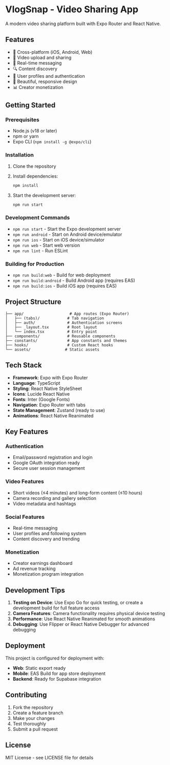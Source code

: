 # VlogSnap - Video Sharing App

A modern video sharing platform built with Expo Router and React Native.

## Features

- 📱 Cross-platform (iOS, Android, Web)
- 🎥 Video upload and sharing
- 💬 Real-time messaging
- 🔍 Content discovery
- 👤 User profiles and authentication
- 🎨 Beautiful, responsive design
- 📊 Creator monetization

## Getting Started

### Prerequisites

- Node.js (v18 or later)
- npm or yarn
- Expo CLI (`npm install -g @expo/cli`)

### Installation

1. Clone the repository
2. Install dependencies:
   ```bash
   npm install
   ```

3. Start the development server:
   ```bash
   npm run start
   ```

### Development Commands

- `npm run start` - Start the Expo development server
- `npm run android` - Start on Android device/emulator
- `npm run ios` - Start on iOS device/simulator
- `npm run web` - Start web version
- `npm run lint` - Run ESLint

### Building for Production

- `npm run build:web` - Build for web deployment
- `npm run build:android` - Build Android app (requires EAS)
- `npm run build:ios` - Build iOS app (requires EAS)

## Project Structure

```
├── app/                    # App routes (Expo Router)
│   ├── (tabs)/            # Tab navigation
│   ├── auth/              # Authentication screens
│   ├── _layout.tsx        # Root layout
│   └── index.tsx          # Entry point
├── components/            # Reusable components
├── constants/             # App constants and themes
├── hooks/                 # Custom React hooks
└── assets/               # Static assets
```

## Tech Stack

- **Framework**: Expo with Expo Router
- **Language**: TypeScript
- **Styling**: React Native StyleSheet
- **Icons**: Lucide React Native
- **Fonts**: Inter (Google Fonts)
- **Navigation**: Expo Router with tabs
- **State Management**: Zustand (ready to use)
- **Animations**: React Native Reanimated

## Key Features

### Authentication
- Email/password registration and login
- Google OAuth integration ready
- Secure user session management

### Video Features
- Short videos (≤4 minutes) and long-form content (≤10 hours)
- Camera recording and gallery selection
- Video metadata and hashtags

### Social Features
- Real-time messaging
- User profiles and following system
- Content discovery and trending

### Monetization
- Creator earnings dashboard
- Ad revenue tracking
- Monetization program integration

## Development Tips

1. **Testing on Device**: Use Expo Go for quick testing, or create a development build for full feature access
2. **Camera Features**: Camera functionality requires physical device testing
3. **Performance**: Use React Native Reanimated for smooth animations
4. **Debugging**: Use Flipper or React Native Debugger for advanced debugging

## Deployment

This project is configured for deployment with:
- **Web**: Static export ready
- **Mobile**: EAS Build for app store deployment
- **Backend**: Ready for Supabase integration

## Contributing

1. Fork the repository
2. Create a feature branch
3. Make your changes
4. Test thoroughly
5. Submit a pull request

## License

MIT License - see LICENSE file for details